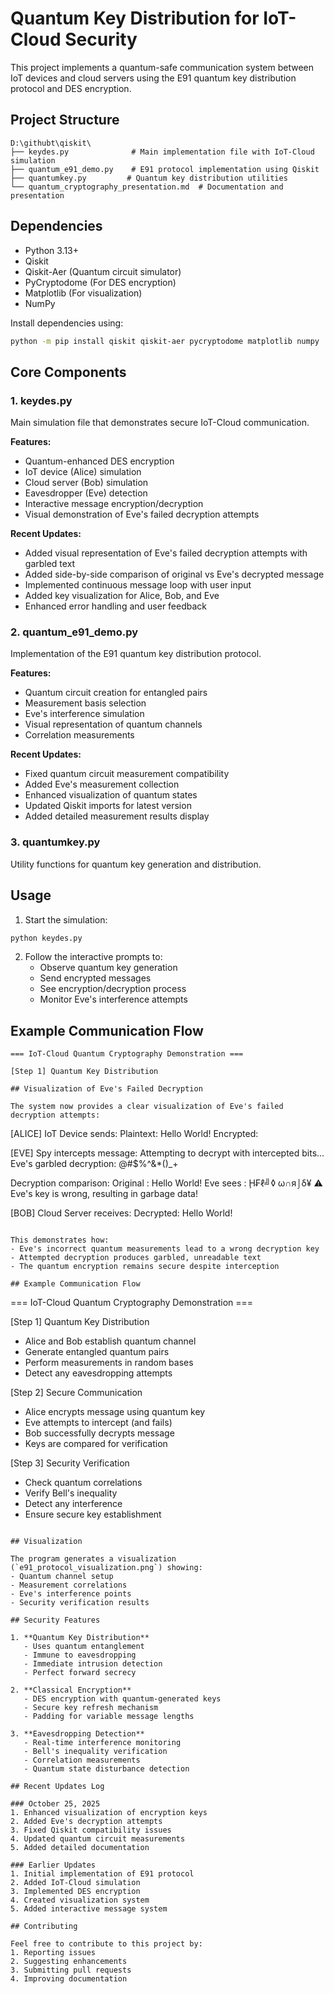 # Quantum Key Distribution for IoT-Cloud Security

This project implements a quantum-safe communication system between IoT devices and cloud servers using the E91 quantum key distribution protocol and DES encryption.

## Project Structure

```
D:\githubt\qiskit\
├── keydes.py              # Main implementation file with IoT-Cloud simulation
├── quantum_e91_demo.py    # E91 protocol implementation using Qiskit
├── quantumkey.py         # Quantum key distribution utilities
└── quantum_cryptography_presentation.md  # Documentation and presentation
```

## Dependencies

- Python 3.13+
- Qiskit
- Qiskit-Aer (Quantum circuit simulator)
- PyCryptodome (For DES encryption)
- Matplotlib (For visualization)
- NumPy

Install dependencies using:
```bash
python -m pip install qiskit qiskit-aer pycryptodome matplotlib numpy
```

## Core Components

### 1. keydes.py
Main simulation file that demonstrates secure IoT-Cloud communication.

**Features:**
- Quantum-enhanced DES encryption
- IoT device (Alice) simulation
- Cloud server (Bob) simulation
- Eavesdropper (Eve) detection
- Interactive message encryption/decryption
- Visual demonstration of Eve's failed decryption attempts

**Recent Updates:**
- Added visual representation of Eve's failed decryption attempts with garbled text
- Added side-by-side comparison of original vs Eve's decrypted message
- Implemented continuous message loop with user input
- Added key visualization for Alice, Bob, and Eve
- Enhanced error handling and user feedback

### 2. quantum_e91_demo.py
Implementation of the E91 quantum key distribution protocol.

**Features:**
- Quantum circuit creation for entangled pairs
- Measurement basis selection
- Eve's interference simulation
- Visual representation of quantum channels
- Correlation measurements

**Recent Updates:**
- Fixed quantum circuit measurement compatibility
- Added Eve's measurement collection
- Enhanced visualization of quantum states
- Updated Qiskit imports for latest version
- Added detailed measurement results display

### 3. quantumkey.py
Utility functions for quantum key generation and distribution.

## Usage

1. Start the simulation:
```bash
python keydes.py
```

2. Follow the interactive prompts to:
   - Observe quantum key generation
   - Send encrypted messages
   - See encryption/decryption process
   - Monitor Eve's interference attempts

## Example Communication Flow

```
=== IoT-Cloud Quantum Cryptography Demonstration ===

[Step 1] Quantum Key Distribution

## Visualization of Eve's Failed Decryption

The system now provides a clear visualization of Eve's failed decryption attempts:

```
[ALICE] IoT Device sends:
   Plaintext: Hello World!
   Encrypted: <encrypted data>

[EVE] Spy intercepts message:
   Attempting to decrypt with intercepted bits...
   Eve's garbled decryption: @#$%^&*()_+
   
   Decryption comparison:
   Original : Hello World!
   Eve sees : Ḩ₣ℓ╝◊ ω∩я⌡δ¥
   ⚠️ Eve's key is wrong, resulting in garbage data!

[BOB] Cloud Server receives:
   Decrypted: Hello World!
```

This demonstrates how:
- Eve's incorrect quantum measurements lead to a wrong decryption key
- Attempted decryption produces garbled, unreadable text
- The quantum encryption remains secure despite interception

## Example Communication Flow

```
=== IoT-Cloud Quantum Cryptography Demonstration ===

[Step 1] Quantum Key Distribution
- Alice and Bob establish quantum channel
- Generate entangled quantum pairs
- Perform measurements in random bases
- Detect any eavesdropping attempts

[Step 2] Secure Communication
- Alice encrypts message using quantum key
- Eve attempts to intercept (and fails)
- Bob successfully decrypts message
- Keys are compared for verification

[Step 3] Security Verification
- Check quantum correlations
- Verify Bell's inequality
- Detect any interference
- Ensure secure key establishment
```

## Visualization

The program generates a visualization (`e91_protocol_visualization.png`) showing:
- Quantum channel setup
- Measurement correlations
- Eve's interference points
- Security verification results

## Security Features

1. **Quantum Key Distribution**
   - Uses quantum entanglement
   - Immune to eavesdropping
   - Immediate intrusion detection
   - Perfect forward secrecy

2. **Classical Encryption**
   - DES encryption with quantum-generated keys
   - Secure key refresh mechanism
   - Padding for variable message lengths

3. **Eavesdropping Detection**
   - Real-time interference monitoring
   - Bell's inequality verification
   - Correlation measurements
   - Quantum state disturbance detection

## Recent Updates Log

### October 25, 2025
1. Enhanced visualization of encryption keys
2. Added Eve's decryption attempts
3. Fixed Qiskit compatibility issues
4. Updated quantum circuit measurements
5. Added detailed documentation

### Earlier Updates
1. Initial implementation of E91 protocol
2. Added IoT-Cloud simulation
3. Implemented DES encryption
4. Created visualization system
5. Added interactive message system

## Contributing

Feel free to contribute to this project by:
1. Reporting issues
2. Suggesting enhancements
3. Submitting pull requests
4. Improving documentation

